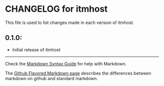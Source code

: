 # CHANGELOG for itmhost

This file is used to list changes made in each version of itmhost.

## 0.1.0:

* Initial release of itmhost

- - -
Check the [Markdown Syntax Guide](http://daringfireball.net/projects/markdown/syntax) for help with Markdown.

The [Github Flavored Markdown page](http://github.github.com/github-flavored-markdown/) describes the differences between markdown on github and standard markdown.
